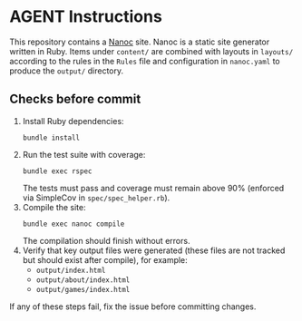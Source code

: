 # AGENT Instructions

This repository contains a [Nanoc](https://nanoc.app/) site. Nanoc is a static site generator written in Ruby. Items under `content/` are combined with layouts in `layouts/` according to the rules in the `Rules` file and configuration in `nanoc.yaml` to produce the `output/` directory.

## Checks before commit

1. Install Ruby dependencies:
   ```
   bundle install
   ```
2. Run the test suite with coverage:
   ```
   bundle exec rspec
   ```
   The tests must pass and coverage must remain above 90% (enforced via SimpleCov in `spec/spec_helper.rb`).
3. Compile the site:
   ```
   bundle exec nanoc compile
   ```
   The compilation should finish without errors.
4. Verify that key output files were generated (these files are not tracked but should exist after compile), for example:
   - `output/index.html`
   - `output/about/index.html`
   - `output/games/index.html`

If any of these steps fail, fix the issue before committing changes.
